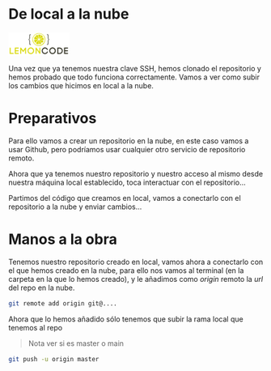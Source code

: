 # De local a la nube

<img src="../content/logo.png" width="120px">

<div style="page-break-before:always"></div>

Una vez que ya tenemos nuestra clave SSH, hemos clonado el repositorio y hemos probado que todo funciona correctamente. Vamos a ver como subir los cambios que hicimos en local a la nube.

# Preparativos

Para ello vamos a crear un repositorio en la nube, en este caso vamos a usar Github, pero podríamos usar cualquier otro servicio de repositorio remoto.

Ahora que ya tenemos nuestro repositorio y nuestro acceso al mismo desde nuestra máquina local establecido, toca interactuar con el repositorio...

Partimos del código que creamos en local, vamos a conectarlo con el repositorio a la nube y enviar cambios...

# Manos a la obra

Tenemos nuestro repositorio creado en local, vamos ahora a conectarlo con el que hemos creado en la nube, para ello nos vamos al terminal
(en la carpeta en la que lo hemos creado), y le añadimos como _origin_
remoto la _url_ del repo en la nube.

```bash
git remote add origin git@....
```

Ahora que lo hemos añadido sólo tenemos que subir la rama local que tenemos
al repo

> Nota ver si es master o main

```bash
git push -u origin master
```
